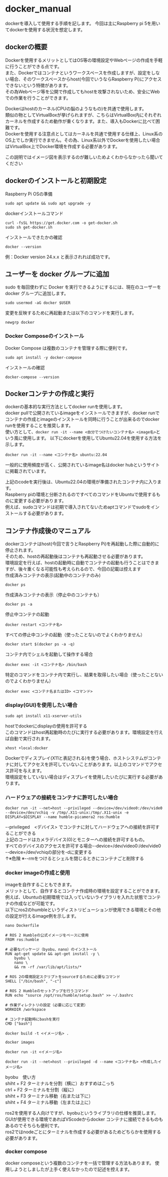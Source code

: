 # docker_manual

dockerを導入して使用する手順を記します。
今回は主にRaspberry pi 5を用いてdockerを使用する状況を想定します。

## dockerの概要

Dockerを使用するメリットとしてはOS等の環境設定やWebページの作成を手軽に行うことができる点です。\
また、Dockerではコンテナというワークスペースを作成しますが、設定をしない場合、そのワークスペースからhost(今回でいうならRaspberry Pi)にアクセスできないという特徴があります。\
その為Webページ等を公開で作成してもhostを攻撃されないため、安全にWebでの作業を行うことができます。

Dockerはhostのカーネル(CPUの脳のようなもの)を共通で使用します。\
類似の物としてVirtualBoxが挙げられますが、こちらはVirtualBox内にそれぞれカーネルを作成するため動作が重くなります。また、導入もDockerに比べて困難です。\
Dockerを使用する注意点としてはカーネルを共通で使用する仕様上、Linux系のOS上でしか実行できません。その為、Linux系以外でDockerを使用したい場合はVirtualBox上でDocker環境を作成する必要があります。


この説明ではイメージ図を表示するのが難しいためよくわからなかったら聞いてください

## dockerのインストールと初期設定

Raspberry Pi OSの準備
```
sudo apt update && sudo apt upgrade -y
```
dockerインストールコマンド
```
curl -fsSL https://get.docker.com -o get-docker.sh
sudo sh get-docker.sh
```
インストールできたかの確認
```
docker --version
```
例：Docker version 24.x.x と表示されれば成功です。



##  ユーザーを docker グループに追加

sudo を毎回使わずに Docker を実行できるようにするには、現在のユーザーを docker グループに追加します。
```
sudo usermod -aG docker $USER
```
変更を反映するために再起動または以下のコマンドを実行します。
```
newgrp docker
```

### Docker Composeのインストール

Docker Compose は複数のコンテナを管理する際に便利です。
```
sudo apt install -y docker-compose
```
インストールの確認
```
docker-compose --version
```

## Dockerコンテナの作成と実行
dockerの基本的な実行方法としてdocker runを使用します。\
docker pullで公開されているimageをインストールできますが、docker runでコンテナの作成とimageのインストールを同時に行うことが出来るのでdocker runを使用することを推奨します。\
使い方として、``docker run -it --name <自分でつけたいコンテナ名> <image名>``という風に使用します。
以下にdockerを使用してUbuntu22.04を使用する方法を示します。
```
docker run -it --name <コンテナ名> ubuntu:22.04
```
一般的に使用頻度が高く、公開されているimage名はdocker hubというサイトに掲載されています。




上記のcodeを実行後は、Ubuntu22.04の環境が準備されたコンテナ内に入ります。\
Raspberry piの環境と分断されるのですべてのコマンドをUbuntuで使用するものに変更する必要があります。\
例えば、sudoコマンドは初期で導入されてないためaptコマンドでsudoをインストールする必要があります。



## コンテナ作成後のマニュアル

dockerコンテナはhost(今回で言うとRaspberry Pi)を再起動した際に自動的に停止されます。\
そのため、hostの再起動後はコンテナも再起動させる必要があります。\
環境設定を行えば、hostの起動時に自動でコンテナの起動も行うことはできますが、後々重くなる可能性も考えられるので、今回の記載は控えます\
作成済みコンテナの表示(起動中のコンテナのみ)
```
docker ps
```
作成済みコンテナの表示（停止中のコンテナも）
```
docker ps -a
```
停止中コンテナの起動
```
docker restart <コンテナ名>
```
すべての停止中コンテの起動（使ったことないのでよくわかりません）
```
docker start $(docker ps -a -q)
```

コンテナ内でシェルを起動して操作する場合
```
docker exec -it <コンテナ名> /bin/bash
```
特定のコマンドをコンテナ内で実行し、結果を取得したい場合（使ったことないのでよくわかりません）
```
docker exec <コンテナ名またはID> <コマンド>
```

### display(GUI)を使用したい場合
```
sudo apt install x11-xserver-utils
```
hostでdockerにdisplayの使用を許可する\
このコマンドはhost再起動時のたびに実行する必要があります。環境設定を行えば自動で実行されます。
```
xhost +local:docker
```
Dockerでディスプレイ(X11と表記される)を使う場合、ホストシステムがコンテナに対してアクセスを許可していないことがあります。以上のコマンドでアクセス許可を与えます。\
環境設定をしていない場合はディスプレイを使用したいたびに実行する必要があります。

### ハードウェアの接続をコンテナに許可したい場合

```
docker run -it --net=host --privileged --device=/dev/video0:/dev/vide0 --device=/dev/vchiq -v /tmp/.X11-unix:/tmp/.X11-unix -e DISPLAY=$DISPLAY --name humble-picamera2 ros:humble
```
--privileged　<デバイス> でコンテナに対してハードウェアへの接続を許可することができる\
上記のコードはカメラデバイス(0)とモニターへの接続を許可するもの。\
すべてのデバイスのアクセスを許可する場合--device=/dev/video0:/dev/vide0 --device=/dev/vchiqの部分を-dに変更する \
↑※危険
※--rmをつけるとシェルを閉じるときにコンテナごと削除する

### docker imageの作成と使用
imageを自作することもできます。\
メリットとして、自作するとコンテナ作成時の環境を設定することができます。\
例えば、Ubuntuの初期環境では入っていないライブラリを入れた状態でコンテナの作成などが可能です。\
以下にros2のhumbleというディストリビューションが使用できる環境とその他の設定が行えるimage例を示します。

```
nano Dockerfile
```
```
# ROS 2 Humbleの公式イメージをベースに使用
FROM ros:humble

# 必要なパッケージ（byobu、nano）のインストール
RUN apt-get update && apt-get install -y \
    byobu \
    nano \
    && rm -rf /var/lib/apt/lists/*

# ROS 2の環境設定スクリプトをsourceするために必要なコマンド
SHELL ["/bin/bash", "-c"]

# ROS 2 Humbleのセットアップを行うコマンド
RUN echo "source /opt/ros/humble/setup.bash" >> ~/.bashrc

# 作業ディレクトリの設定（必要に応じて変更）
WORKDIR /workspace

# コンテナ起動時にbashを実行
CMD ["bash"]
```
```
docker build -t <イメージ名> .
```
```
docker images
```
```
docker run -it <イメージ名>
```
```
docker run -it --net=host --privileged -d --name <コンテナ名> <作成したイメージ名>
```
byobu　使い方    \
shiht + F2 ターミナルを分割（横に）おすすめはこっち    \
ctrl + F2  ターミナルを分割（縦に）    \
shiht + F3 ターミナル移動（右または下に）    \
shiht + F4 ターミナル移動（左または上に）

ros2を使用する人向けですが、byobuというライブラリの仕様を推奨します。\
GUIが使用できる環境であればVScodeからdocker コンテナに接続できるものもあるのでそちらも便利です。\
ros2ではnodeごとにターミナルを作成する必要があるためどちらかを使用する必要があります。

### docker compose

docker composeという複数のコンテナを一括で管理する方法もあります。
使用しようとしましたが上手く使えなかったので記述を控えます。
